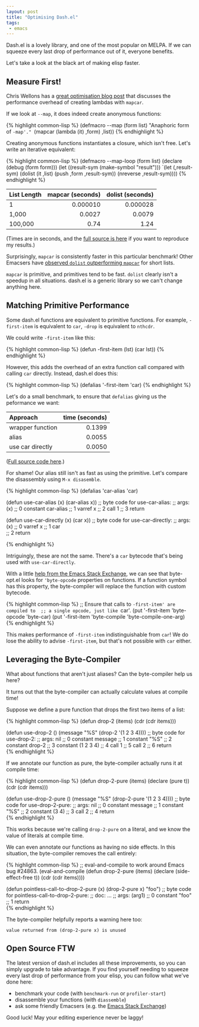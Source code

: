 ```yaml
--- 
layout: post
title: "Optimising Dash.el"
tags:
 - emacs
---
```


Dash.el is a lovely library, and one of the most popular on MELPA. If
we can squeeze every last drop of performance out of it, everyone
benefits.

Let's take a look at the black art of making elisp faster.

## Measure First!

Chris Wellons has a
[great optimisation blog post](http://nullprogram.com/blog/2017/01/30/) that
discusses the performance overhead of creating lambdas with `mapcar`.

If we look at `--map`, it does indeed create anonymous functions:

{% highlight common-lisp %}
(defmacro --map (form list)
  "Anaphoric form of `-map'."
  `(mapcar (lambda (it) ,form) ,list))
{% endhighlight %}


Creating anonymous functions instantiates a closure, which isn't
free. Let's write an iterative equivalent:

{% highlight common-lisp %}
(defmacro --map-loop (form list)
  (declare (debug (form form)))
  (let ((result-sym (make-symbol "result")))
    `(let (,result-sym)
       (dolist (it ,list)
         (push ,form ,result-sym))
       (nreverse ,result-sym))))
{% endhighlight %}

| List Length | mapcar (seconds) | dolist (seconds) |
| :---------- |         -------: |           -----: |
| 1           |         0.000010 |         0.000028 |
| 1,000       |           0.0027 |           0.0079 |
| 100,000     |             0.74 |             1.24 |

(Times are in seconds, and the
[full source is here](https://gist.github.com/Wilfred/d51db0a1433ec4abdbca58a0dec039a5) if
you want to reproduce my results.)

Surprisingly, `mapcar` is consistently faster in this particular
benchmark! Other Emacsers have
[observed `dolist` outperforming `mapcar`](https://gist.github.com/Wilfred/d51db0a1433ec4abdbca58a0dec039a5#gistcomment-2019226) for
short lists.

`mapcar` is primitive, and primitives tend to be fast. `dolist`
clearly isn't a speedup in all situations. dash.el is a generic
library so we can't change anything here.

## Matching Primitive Performance

Some dash.el functions are equivalent to primitive functions. For
example, `-first-item` is equivalent to `car`, `-drop` is equivalent
to `nthcdr`.

We could write `-first-item` like this:

{% highlight common-lisp %}
(defun -first-item (lst)
  (car lst))
{% endhighlight %}

However, this adds the overhead of an extra function call compared
with calling `car` directly. Instead, dash.el does this:

{% highlight common-lisp %}
(defalias '-first-item 'car)
{% endhighlight %}

Let's do a small benchmark, to ensure that `defalias` giving us the
peformance we want:

| Approach         | time (seconds) |
| :----------      |       -------: |
| wrapper function |         0.1399 |
| alias            |         0.0055 |
| use car directly |         0.0050 |

([Full source code here](https://gist.github.com/Wilfred/3ee025116cff82169435262f44bffb0c).)

For shame! Our alias still isn't as fast as using the primitive. Let's
compare the disassembly using `M-x disasemble`.

{% highlight common-lisp %}
(defalias 'car-alias 'car)

(defun use-car-alias (x)
  (car-alias x))
;; byte code for use-car-alias:
;;   args: (x)
;; 0       constant  car-alias
;; 1       varref    x
;; 2       call      1
;; 3       return    

(defun use-car-directly (x)
  (car x))
;; byte code for use-car-directly:
;;   args: (x)
;; 0       varref    x
;; 1       car       
;; 2       return    

{% endhighlight %}

Intriguingly, these are not the same. There's a `car` bytecode that's
being used with `use-car-directly`.

With a little
[help from the Emacs Stack Exchange](https://emacs.stackexchange.com/q/30064/304),
we can see that byte-opt.el looks for `'byte-opcode` properties on
functions. If a function symbol has this property, the byte-compiler
will replace the function with custom bytecode.

{% highlight common-lisp %}
;; Ensure that calls to `-first-item' are compiled to 
;; a single opcode, just like `car'.
(put '-first-item 'byte-opcode 'byte-car)
(put '-first-item 'byte-compile 'byte-compile-one-arg)
{% endhighlight %}

This makes performance of `-first-item` indistinguishable from `car`!
We do lose the ability to advise `-first-item`, but that's not
possible with `car` either.

## Leveraging the Byte-Compiler

What about functions that aren't just aliases? Can the byte-compiler
help us here?

It turns out that the byte-compiler can actually calculate values at
compile time!

Suppose we define a pure function that drops the first two items of a
list:

{% highlight common-lisp %}
(defun drop-2 (items)
  (cdr (cdr items)))

(defun use-drop-2 ()
  (message "%S" (drop-2 '(1 2 3 4))))
;; byte code for use-drop-2:
;; args: nil
;; 0       constant  message
;; 1       constant  "%S"
;; 2       constant  drop-2
;; 3       constant  (1 2 3 4)
;; 4       call      1
;; 5       call      2
;; 6       return    
{% endhighlight %}

If we annotate our function as pure, the byte-compiler actually runs
it at compile time:

{% highlight common-lisp %}
(defun drop-2-pure (items)
  (declare (pure t))
  (cdr (cdr items)))

(defun use-drop-2-pure ()
  (message "%S" (drop-2-pure '(1 2 3 4))))
;; byte code for use-drop-2-pure:
;;   args: nil
;; 0       constant  message
;; 1       constant  "%S"
;; 2       constant  (3 4)
;; 3       call      2
;; 4       return    
{% endhighlight %}

This works because we're calling `drop-2-pure` on a literal, and we
know the value of literals at compile time.

We can even annotate our functions as having no side effects. In this
situation, the byte-compiler removes the call entirely:

{% highlight common-lisp %}
;; eval-and-compile to work around Emacs bug #24863.
(eval-and-compile
  (defun drop-2-pure (items)
    (declare (side-effect-free t))
    (cdr (cdr items))))

(defun pointless-call-to-drop-2-pure (x)
  (drop-2-pure x)
  "foo")
;; byte code for pointless-call-to-drop-2-pure:
;;   doc:   ...
;;   args: (arg1)
;; 0       constant  "foo"
;; 1       return    
{% endhighlight %}

The byte-compiler helpfully reports a warning here too:

    value returned from (drop-2-pure x) is unused
    
## Open Source FTW

The latest version of dash.el includes all these improvements, so you
can simply upgrade to take advantage. If you find yourself needing to
squeeze every last drop of performance from your elisp, you can follow
what we've done here:

* benchmark your code (with `benchmark-run` or `profiler-start`)
* disassemble your functions (with `diassemble`)
* ask some friendly Emacsers
  (e.g. the [Emacs Stack Exchange](https://emacs.stackexchange.com/))
  
Good luck! May your editing experience never be laggy!
